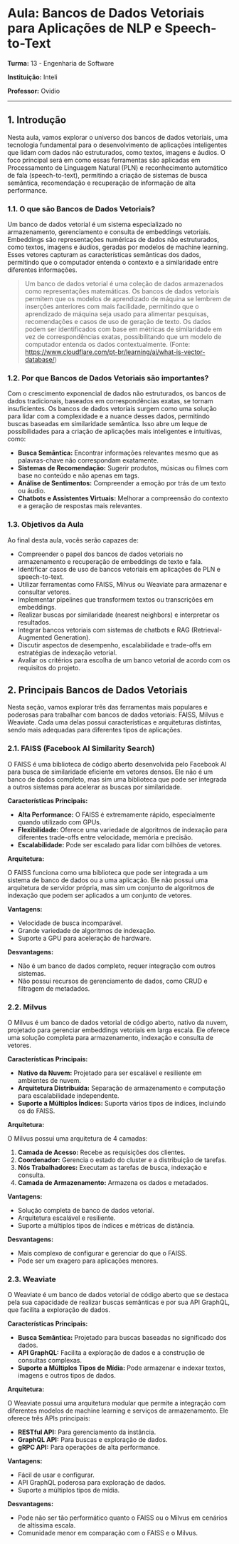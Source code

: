 # Aula: Bancos de Dados Vetoriais para Aplicações de NLP e Speech-to-Text

**Turma:** 13 - Engenharia de Software

**Instituição:** Inteli

**Professor:** Ovidio

---

## 1. Introdução

Nesta aula, vamos explorar o universo dos bancos de dados vetoriais, uma tecnologia fundamental para o desenvolvimento de aplicações inteligentes que lidam com dados não estruturados, como textos, imagens e áudios. O foco principal será em como essas ferramentas são aplicadas em Processamento de Linguagem Natural (PLN) e reconhecimento automático de fala (speech-to-text), permitindo a criação de sistemas de busca semântica, recomendação e recuperação de informação de alta performance.

### 1.1. O que são Bancos de Dados Vetoriais?

Um banco de dados vetorial é um sistema especializado no armazenamento, gerenciamento e consulta de embeddings vetoriais. Embeddings são representações numéricas de dados não estruturados, como textos, imagens e áudios, geradas por modelos de machine learning. Esses vetores capturam as características semânticas dos dados, permitindo que o computador entenda o contexto e a similaridade entre diferentes informações.

> Um banco de dados vetorial é uma coleção de dados armazenados como representações matemáticas. Os bancos de dados vetoriais permitem que os modelos de aprendizado de máquina se lembrem de inserções anteriores com mais facilidade, permitindo que o aprendizado de máquina seja usado para alimentar pesquisas, recomendações e casos de uso de geração de texto. Os dados podem ser identificados com base em métricas de similaridade em vez de correspondências exatas, possibilitando que um modelo de computador entenda os dados contextualmente. (Fonte: https://www.cloudflare.com/pt-br/learning/ai/what-is-vector-database/)

### 1.2. Por que Bancos de Dados Vetoriais são importantes?

Com o crescimento exponencial de dados não estruturados, os bancos de dados tradicionais, baseados em correspondências exatas, se tornam insuficientes. Os bancos de dados vetoriais surgem como uma solução para lidar com a complexidade e a nuance desses dados, permitindo buscas baseadas em similaridade semântica. Isso abre um leque de possibilidades para a criação de aplicações mais inteligentes e intuitivas, como:

*   **Busca Semântica:** Encontrar informações relevantes mesmo que as palavras-chave não correspondam exatamente.
*   **Sistemas de Recomendação:** Sugerir produtos, músicas ou filmes com base no conteúdo e não apenas em tags.
*   **Análise de Sentimentos:** Compreender a emoção por trás de um texto ou áudio.
*   **Chatbots e Assistentes Virtuais:** Melhorar a compreensão do contexto e a geração de respostas mais relevantes.

### 1.3. Objetivos da Aula

Ao final desta aula, vocês serão capazes de:

*   Compreender o papel dos bancos de dados vetoriais no armazenamento e recuperação de embeddings de texto e fala.
*   Identificar casos de uso de bancos vetoriais em aplicações de PLN e speech-to-text.
*   Utilizar ferramentas como FAISS, Milvus ou Weaviate para armazenar e consultar vetores.
*   Implementar pipelines que transformem textos ou transcrições em embeddings.
*   Realizar buscas por similaridade (nearest neighbors) e interpretar os resultados.
*   Integrar bancos vetoriais com sistemas de chatbots e RAG (Retrieval-Augmented Generation).
*   Discutir aspectos de desempenho, escalabilidade e trade-offs em estratégias de indexação vetorial.
*   Avaliar os critérios para escolha de um banco vetorial de acordo com os requisitos do projeto.




## 2. Principais Bancos de Dados Vetoriais

Nesta seção, vamos explorar três das ferramentas mais populares e poderosas para trabalhar com bancos de dados vetoriais: FAISS, Milvus e Weaviate. Cada uma delas possui características e arquiteturas distintas, sendo mais adequadas para diferentes tipos de aplicações.

### 2.1. FAISS (Facebook AI Similarity Search)

O FAISS é uma biblioteca de código aberto desenvolvida pelo Facebook AI para busca de similaridade eficiente em vetores densos. Ele não é um banco de dados completo, mas sim uma biblioteca que pode ser integrada a outros sistemas para acelerar as buscas por similaridade.

**Características Principais:**

*   **Alta Performance:** O FAISS é extremamente rápido, especialmente quando utilizado com GPUs.
*   **Flexibilidade:** Oferece uma variedade de algoritmos de indexação para diferentes trade-offs entre velocidade, memória e precisão.
*   **Escalabilidade:** Pode ser escalado para lidar com bilhões de vetores.

**Arquitetura:**

O FAISS funciona como uma biblioteca que pode ser integrada a um sistema de banco de dados ou a uma aplicação. Ele não possui uma arquitetura de servidor própria, mas sim um conjunto de algoritmos de indexação que podem ser aplicados a um conjunto de vetores.

**Vantagens:**

*   Velocidade de busca incomparável.
*   Grande variedade de algoritmos de indexação.
*   Suporte a GPU para aceleração de hardware.

**Desvantagens:**

*   Não é um banco de dados completo, requer integração com outros sistemas.
*   Não possui recursos de gerenciamento de dados, como CRUD e filtragem de metadados.

### 2.2. Milvus

O Milvus é um banco de dados vetorial de código aberto, nativo da nuvem, projetado para gerenciar embeddings vetoriais em larga escala. Ele oferece uma solução completa para armazenamento, indexação e consulta de vetores.

**Características Principais:**

*   **Nativo da Nuvem:** Projetado para ser escalável e resiliente em ambientes de nuvem.
*   **Arquitetura Distribuída:** Separação de armazenamento e computação para escalabilidade independente.
*   **Suporte a Múltiplos Índices:** Suporta vários tipos de índices, incluindo os do FAISS.

**Arquitetura:**

O Milvus possui uma arquitetura de 4 camadas:

1.  **Camada de Acesso:** Recebe as requisições dos clientes.
2.  **Coordenador:** Gerencia o estado do cluster e a distribuição de tarefas.
3.  **Nós Trabalhadores:** Executam as tarefas de busca, indexação e consulta.
4.  **Camada de Armazenamento:** Armazena os dados e metadados.

**Vantagens:**

*   Solução completa de banco de dados vetorial.
*   Arquitetura escalável e resiliente.
*   Suporte a múltiplos tipos de índices e métricas de distância.

**Desvantagens:**

*   Mais complexo de configurar e gerenciar do que o FAISS.
*   Pode ser um exagero para aplicações menores.

### 2.3. Weaviate

O Weaviate é um banco de dados vetorial de código aberto que se destaca pela sua capacidade de realizar buscas semânticas e por sua API GraphQL, que facilita a exploração de dados.

**Características Principais:**

*   **Busca Semântica:** Projetado para buscas baseadas no significado dos dados.
*   **API GraphQL:** Facilita a exploração de dados e a construção de consultas complexas.
*   **Suporte a Múltiplos Tipos de Mídia:** Pode armazenar e indexar textos, imagens e outros tipos de dados.

**Arquitetura:**

O Weaviate possui uma arquitetura modular que permite a integração com diferentes modelos de machine learning e serviços de armazenamento. Ele oferece três APIs principais:

*   **RESTful API:** Para gerenciamento da instância.
*   **GraphQL API:** Para buscas e exploração de dados.
*   **gRPC API:** Para operações de alta performance.

**Vantagens:**

*   Fácil de usar e configurar.
*   API GraphQL poderosa para exploração de dados.
*   Suporte a múltiplos tipos de mídia.

**Desvantagens:**

*   Pode não ser tão performático quanto o FAISS ou o Milvus em cenários de altíssima escala.
*   Comunidade menor em comparação com o FAISS e o Milvus.


